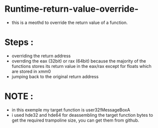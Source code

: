 # Runtime-return-value-override-
- this is a meothd to override the return value of a function.
# Steps :
- overriding the return address
- overrding the eax (32bit) or rax (64bit) because the majority of the functions stores its return value in the eax/rax except for floats which are stored in xmm0
- jumping back to the original return address

# NOTE : 
- in this exemple my target function is user32!MessageBoxA
- i used hde32 and hde64 for deassembling the target function bytes to get the required trampoline size, you can get them from github.
